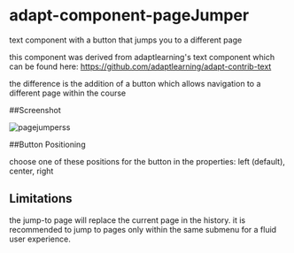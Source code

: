 # adapt-component-pageJumper
text component with a button that jumps you to a different page



this component was derived from adaptlearning's text component which can be found here: https://github.com/adaptlearning/adapt-contrib-text



the difference is the addition of a button which allows navigation to a different page within the course



##Screenshot

![pagejumperss](https://cloud.githubusercontent.com/assets/24887794/21715124/9b874c54-d3b7-11e6-8a19-96f4176d3dfc.png)



##Button Positioning

choose one of these positions for the button in the properties: left (default), center, right



## Limitations

the jump-to page will replace the current page in the history. it is recommended to jump to pages only within the same submenu for a fluid user experience.
